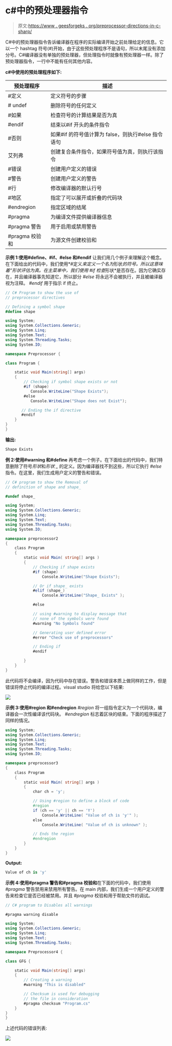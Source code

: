 # c#中的预处理器指令

> 原文:[https://www . geesforgeks . org/preprocessor-directions-in-c-sharp/](https://www.geeksforgeeks.org/preprocessor-directives-in-c-sharp/)

C#中的预处理器指令告诉编译器在程序的实际编译开始之前处理给定的信息。它以一个 hashtag 符号(#)开始，由于这些预处理程序不是语句，所以末尾没有添加分号。C#编译器没有单独的预处理器，但处理指令时就像有预处理器一样。除了预处理器指令，一行中不能有任何其他内容。

**c#中使用的预处理程序如下:**

| 预处理程序 | 描述 |
| --- | --- |
| #定义 | 定义符号的步骤 |
| # undef | 删除符号的任何定义 |
| #如果 | 检查符号的计算结果是否为真 |
| #endif | 结束以#if 开头的条件指令 |
| #否则 | 如果#if 的符号值计算为 false，则执行#else 指令语句 |
| 艾列弗 | 创建复合条件指令，如果符号值为真，则执行该指令 |
| #错误 | 创建用户定义的错误 |
| #警告 | 创建用户定义的警告 |
| #行 | 修改编译器的默认行号 |
| #地区 | 指定了可以展开或折叠的代码块 |
| #endregion | 指定区域的结尾 |
| #pragma | 为编译文件提供编译器信息 |
| #pragma 警告 | 用于启用或禁用警告 |
| #pragma 校验和 | 为源文件创建校验和 |

**示例 1:使用#define、#if、#else 和#endif** 让我们用几个例子来理解这个概念。在下面给出的代码中，我们使用*#定义*来定义一个名为*形状*的符号。所以这意味着“*形状*评估为真。在主菜单中，我们使用 *#if* 检查*形状*是否存在。因为它确实存在，并且编译器事先知道它，所以部分 *#else* 将永远不会被执行，并且被编译器视为注释。 *#endif* 用于指示 if 终止。

```cs
// C# Program to show the use of
// preprocessor directives

// Defining a symbol shape
#define shape

using System;
using System.Collections.Generic;
using System.Linq;
using System.Text;
using System.Threading.Tasks;
using System.IO;

namespace Preprocessor {

class Program {

    static void Main(string[] args)
    {
        // Checking if symbol shape exists or not
        #if (shape)
           Console.WriteLine("Shape Exists");
        #else
           Console.WriteLine("Shape does not Exist");

       // Ending the if directive
       #endif
    }
}
}
```

**输出:**

```cs
Shape Exists
```

**例 2:使用#warning 和#define** 再考虑一个例子。在下面给出的代码中，我们特意删除了符号*形状*和*形状 _* 的定义。因为编译器找不到这些，所以它执行 *#else* 指令。在这里，我们生成用户定义的警告和错误。

```cs
// C# program to show the Removal of
// definition of shape and shape_

#undef shape_

using System;
using System.Collections.Generic;
using System.Linq;
using System.Text;
using System.Threading.Tasks;
using System.IO;

namespace preprocessor2
{
    class Program
    {
        static void Main( string[] args )
        {
            // Checking if shape exists
            #if (shape)
                Console.WriteLine("Shape Exists");

            // Or if shape_ exists
            #elif (shape_)
                Console.WriteLine("Shape_ Exists" );

            #else

            // using #warning to display message that
            // none of the symbols were found
            #warning "No Symbols found"

            // Generating user defined error
            #error "Check use of preprocessors"

            // Ending if
            #endif

        }
    }
}
```

此代码将不会编译，因为代码中存在错误。警告和错误本质上做同样的工作，但是错误将停止代码的编译过程。visual studio 将给您以下结果:

![](img/14e0d2e5dd75d221de1e70ca8cb1c8ea.png)

**示例 3:使用#region 和#endregion** *#region* 将一组指令定义为一个代码块，编译器会一次性编译该代码块。 *#endregion* 标志着区块的结束。下面的程序描述了同样的情况。

```cs
using System;
using System.Collections.Generic;
using System.Linq;
using System.Text;
using System.Threading.Tasks;
using System.IO;

namespace preprocessor3
{
    class Program
    {
        static void Main( string[] args )
        {
            char ch = 'y';

            // Using #region to define a block of code
            #region
            if (ch == 'y' || ch == 'Y')
                Console.WriteLine( "Value of ch is 'y'" );
            else
                Console.WriteLine( "Value of ch is unknown" );

            // Ends the region
            #endregion
        }
    }
}
```

**Output:**

```cs
Value of ch is 'y'

```

**示例 4:使用#pragma 警告和#pragma 校验和**在下面的代码中，我们使用 *#pragma* 警告禁用来禁用所有警告。在 main 内部，我们生成一个用户定义的警告来检查它是否已经被禁用。并且 *#pragma* 校验和用于帮助文件的调试。

```cs
// C# program to Disables all warnings

#pragma warning disable

using System;
using System.Collections.Generic;
using System.Linq;
using System.Text;
using System.Threading.Tasks;

namespace Preprocessor4 {

class GFG {

    static void Main(string[] args)
    {
        // Creating a warning
        #warning "This is disabled"

        // Checksum is used for debugging 
        // the file in consideration
        #pragma checksum "Program.cs"
    }
}
}
```

上述代码的错误列表:

![](img/e723bf7a3b083b030fa4c6e4b34b2244.png)